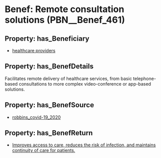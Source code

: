 # Benef: __Remote consultation solutions__ (PBN__Benef_461)

## Property: has_Beneficiary

* [healthcare providers](../Stakeholder/PBN__Stakeholder_121)

## Property: has_BenefDetails

Facilitates remote delivery of healthcare services, from basic telephone-based consultations to more complex video-conference or app-based solutions.

## Property: has_BenefSource

* [robbins_covid-19_2020](../Article/PBN__Article_93)

## Property: has_BenefReturn

* [Improves access to care, reduces the risk of infection, and maintains continuity of care for patients.](../BenefReturn/PBN__BenefReturn_497)

